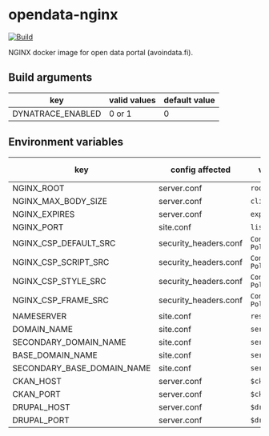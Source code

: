 # opendata-nginx
[![Build](https://github.com/vrk-kpa/opendata-nginx/actions/workflows/main.yml/badge.svg)](https://github.com/vrk-kpa/opendata-nginx/actions/workflows/main.yml)

NGINX docker image for open data portal (avoindata.fi). 

## Build arguments

| key | valid values | default value |
| --- | ------------ | ------------- |
| DYNATRACE_ENABLED | 0 or 1 | 0 |

## Environment variables

| key | config affected | variable affected | default value |
| --- | --------------- | ----------------- | ------------- |
| NGINX_ROOT | server.conf | `root` | - |
| NGINX_MAX_BODY_SIZE | server.conf | `client_max_body_size` | - |
| NGINX_EXPIRES | server.conf | `expires` | - |
| NGINX_PORT | site.conf | `listen` | - |
| NGINX_CSP_DEFAULT_SRC | security_headers.conf | `Content-Security-Policy` | - |
| NGINX_CSP_SCRIPT_SRC | security_headers.conf | `Content-Security-Policy` | - |
| NGINX_CSP_STYLE_SRC | security_headers.conf | `Content-Security-Policy` | - |
| NGINX_CSP_FRAME_SRC | security_headers.conf | `Content-Security-Policy` | - |
| NAMESERVER | site.conf | `resolver` | - |
| DOMAIN_NAME | site.conf | `server_name` | - |
| SECONDARY_DOMAIN_NAME | site.conf | `server_name` | - |
| BASE_DOMAIN_NAME | site.conf | `server_name` | - |
| SECONDARY_BASE_DOMAIN_NAME | site.conf | `server_name` | - |
| CKAN_HOST | server.conf | `$ckan_target` | - |
| CKAN_PORT | server.conf | `$ckan_target` | - |
| DRUPAL_HOST | server.conf | `$drupal_target` | - |
| DRUPAL_PORT | server.conf | `$drupal_target` | - |
